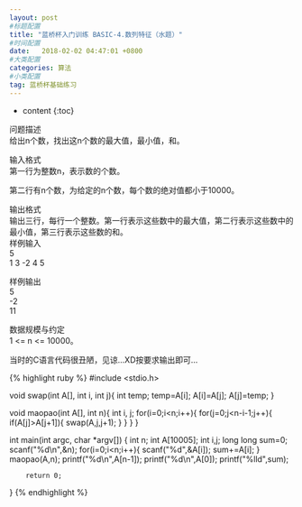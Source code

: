 ```yaml
---
layout: post
#标题配置
title: "蓝桥杯入门训练 BASIC-4.数列特征（水题）"
#时间配置
date:   2018-02-02 04:47:01 +0800
#大类配置
categories: 算法
#小类配置
tag: 蓝桥杯基础练习
---
```


* content
{:toc}


问题描述  
给出n个数，找出这n个数的最大值，最小值，和。  

输入格式  
第一行为整数n，表示数的个数。  

第二行有n个数，为给定的n个数，每个数的绝对值都小于10000。  

输出格式  
输出三行，每行一个整数。第一行表示这些数中的最大值，第二行表示这些数中的最小值，第三行表示这些数的和。  
样例输入  
5  
1 3 -2 4 5  

样例输出  
5  
-2  
11  

数据规模与约定  
1 <= n <= 10000。  
   

  
  
  
当时的C语言代码很丑陋，见谅...XD按要求输出即可...
  
  
  
{% highlight ruby %}
#include <stdio.h>

void swap(int A[], int i, int j){
	int temp;
	temp=A[i];
	A[i]=A[j];
	A[j]=temp;
}

void maopao(int A[], int n){
	int i, j;
	for(i=0;i<n;i++){
		for(j=0;j<n-i-1;j++){
			if(A[j]>A[j+1]){
				swap(A,j,j+1);
			}
		}
	}
}

int main(int argc, char *argv[]) {
	int n;
	int A[10005];
	int i,j;
	long long sum=0;
	scanf("%d\n",&n);
	for(i=0;i<n;i++){
		scanf("%d",&A[i]);
		sum+=A[i];
	}	
		maopao(A,n);
		printf("%d\n",A[n-1]);
		printf("%d\n",A[0]);
		printf("%lld",sum);
		
		return 0;

}
{% endhighlight %}